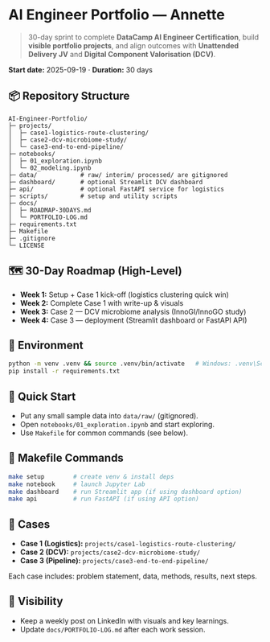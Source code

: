 
# AI Engineer Portfolio — Annette

> 30-day sprint to complete **DataCamp AI Engineer Certification**, build **visible portfolio projects**, and align outcomes with **Unattended Delivery JV** and **Digital Component Valorisation (DCV)**.

**Start date:** 2025-09-19 · **Duration:** 30 days

## 📦 Repository Structure
```
AI-Engineer-Portfolio/
├─ projects/
│  ├─ case1-logistics-route-clustering/
│  ├─ case2-dcv-microbiome-study/
│  └─ case3-end-to-end-pipeline/
├─ notebooks/
│  ├─ 01_exploration.ipynb
│  └─ 02_modeling.ipynb
├─ data/            # raw/ interim/ processed/ are gitignored
├─ dashboard/       # optional Streamlit DCV dashboard
├─ api/             # optional FastAPI service for logistics
├─ scripts/         # setup and utility scripts
├─ docs/
│  ├─ ROADMAP-30DAYS.md
│  └─ PORTFOLIO-LOG.md
├─ requirements.txt
├─ Makefile
├─ .gitignore
└─ LICENSE
```

## 🗺️ 30-Day Roadmap (High-Level)
- **Week 1:** Setup + Case 1 kick-off (logistics clustering quick win)
- **Week 2:** Complete Case 1 with write-up & visuals
- **Week 3:** Case 2 — DCV microbiome analysis (InnoGI/InnoGO study)
- **Week 4:** Case 3 — deployment (Streamlit dashboard or FastAPI API)

## 🧰 Environment
```bash
python -m venv .venv && source .venv/bin/activate   # Windows: .venv\Scripts\activate
pip install -r requirements.txt
```

## 🚀 Quick Start
- Put any small sample data into `data/raw/` (gitignored).
- Open `notebooks/01_exploration.ipynb` and start exploring.
- Use `Makefile` for common commands (see below).

## 🧪 Makefile Commands
```bash
make setup        # create venv & install deps
make notebook     # launch Jupyter Lab
make dashboard    # run Streamlit app (if using dashboard option)
make api          # run FastAPI (if using API option)
```

## 🧩 Cases
- **Case 1 (Logistics):** `projects/case1-logistics-route-clustering/`
- **Case 2 (DCV):** `projects/case2-dcv-microbiome-study/`
- **Case 3 (Pipeline):** `projects/case3-end-to-end-pipeline/`

Each case includes: problem statement, data, methods, results, next steps.

## 🔗 Visibility
- Keep a weekly post on LinkedIn with visuals and key learnings.
- Update `docs/PORTFOLIO-LOG.md` after each work session.
